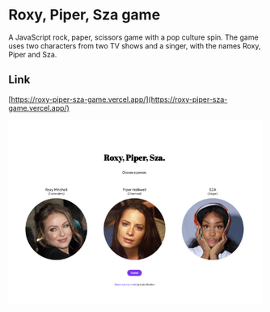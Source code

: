 # Roxy, Piper, Sza game

A JavaScript rock, paper, scissors game with a pop culture spin. The game uses two characters from two TV shows and a singer, with the names Roxy, Piper and Sza.

## Link

[https://roxy-piper-sza-game.vercel.app/](https://roxy-piper-sza-game.vercel.app/)

<img src="rps-preview.png" alt="Preview image"  width="600">

